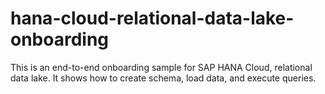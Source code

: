 # hana-cloud-relational-data-lake-onboarding
This is an end-to-end onboarding sample for SAP HANA Cloud, relational data lake. It shows how to create schema, load data, and execute queries.
